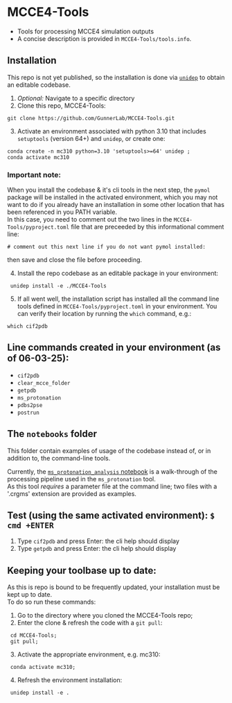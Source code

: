 # MCCE4-Tools
 * Tools for processing MCCE4 simulation outputs
 * A concise description is provided in `MCCE4-Tools/tools.info`.

## Installation
This repo is not yet published, so the installation is done via [`unidep`](https://unidep.readthedocs.io/en/latest/faq.html#q-when-to-use-unidep) to obtain an editable codebase.

 1. _Optional:_ Navigate to a specific directory
 2. Clone this repo, MCCE4-Tools:
 ```
 git clone https://github.com/GunnerLab/MCCE4-Tools.git
 ```

 3. Activate an environment associated with python 3.10 that includes `setuptools` (version 64+) and `unidep`, or create one:
 ```
 conda create -n mc310 python=3.10 'setuptools>=64' unidep ;
 conda activate mc310
 ```

### Important note:
When you install the codebase & it's cli tools in the next step, the `pymol` package will be installed in the activated environment, which you may not want to do if you already have an installation in some other location that has been referenced in you PATH variable.  
In this case, you need to comment out the two lines in the `MCCE4-Tools/pyproject.toml` file that are preceeded by this informational comment line:
```
# comment out this next line if you do not want pymol installed:
```
then save and close the file before proceeding.

 4. Install the repo codebase as an editable package in your environment:
 ```
  unidep install -e ./MCCE4-Tools
 ```

 5. If all went well, the installation script has installed all the command line tools defined in `MCCE4-Tools/pyproject.toml` in your environment. You can verify their location by running the `which` command, e.g.:
 ```
 which cif2pdb
 ``` 

## Line commands created in your environment (as of 06-03-25):
 * `cif2pdb`
 * `clear_mcce_folder`
 * `getpdb`
 * `ms_protonation`
 * `pdbs2pse`
 * `postrun`

## The `notebooks` folder
This folder contain examples of usage of the codebase instead of, or in addition to, the command-line tools.  

Currently, the [`ms_protonation_analysis` notebook](./notebooks/ms_protonation_analysis.ipynb) is a walk-through of the processing pipeline used in the `ms_protonation` tool.  
As this tool _requires_ a parameter file at the command line; two files with a '.crgms' extension are provided as examples.

## Test (using the same activated environment): `$ cmd +ENTER`
 1. Type `cif2pdb` and press Enter: the cli help should display
 2. Type `getpdb` and press Enter: the cli help should display

## Keeping your toolbase up to date:
As this is repo is bound to be frequently updated, your installation must be kept up to date.  
To do so run these commands:

1. Go to the directory where you cloned the MCCE4-Tools repo;
2. Enter the clone & refresh the code with a `git pull`:
 ```
  cd MCCE4-Tools;
  git pull;
 ```
3. Activate the appropriate environment, e.g. mc310:
 ```
  conda activate mc310;
 ```
4. Refresh the environment installation:
 ```
  unidep install -e .
 ```
